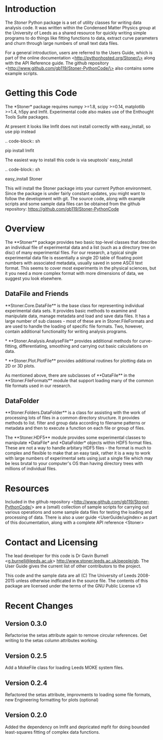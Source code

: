 Introduction
============

The *Stoner* Python package is a set of utility classes for writing data
analysis code. It was written within the Condensed Matter Physics group
at the University of Leeds as a shared resource for quickly writing
simple programs to do things like fitting functions to data, extract
curve parameters and churn through large numbers of small text data
files.

For a general introduction, users are referred to the Users Guide, which
is part of the online documentation
\<http://pythonhosted.org/Stoner/\> along with the API Reference guide.
The github repository
\<http://www.github.com/gb119/Stoner-PythonCode/\> also contains some example scripts.

Getting this Code
==================

The \*Stoner\* package requires numpy \>=1.8, scipy \>=0.14, matplotlib \>=1.4, h5py and lmfit. Experimental code also makes use of
the Enthought Tools Suite packages.

At present it looks like lmfit does not install correctly with easy\_install, so use pip instead

.. code-block:: sh

   pip install lmfit


The easiest way to install this code is via seuptools' easy\_install

.. code-block:: sh

   easy\_install Stoner

This will install the Stoner package into your current Python environment. Since the package is under fairly
constant updates, you might want to follow the development with git. The source code, along with example scripts
and some sample data files can be obtained from the github repository: https://github.com/gb119/Stoner-PythonCode


Overview
========
The \*\*Stoner\*\* package provides two basic top-level classes that describe an individual file of experimental data and a
list (such as a directory tree on disc) of many experimental files. For our research, a typical single experimental data file
is essentially a single 2D table of floating point numbers with associated metadata, usually saved in some
ASCII text format. This seems to cover most experiments in the physical sciences, but it you need a more complex
format with more dimensions of data, we suggest you look elsewhere.

DataFile and Friends
--------------------

\*\*Stoner.Core.DataFile\*\* is the base class for representing individual experimental data sets.
It provides basic methods to examine and manipulate data, manage metadata and load and save data files.
It has a large number of sub classes - most of these are in Stoner.FileFormats and are used to handle the loading of specific
file formats. Two, however, contain additional functionality for writing analysis programs.

\*   \*\*Stoner.Analysis.AnalyseFile\*\* provides additional methods for curve-fitting, differentiating, smoothing and carrying out
        basic calculations on data.

\* \*\*Stoner.Plot.PlotFile\*\* provides additional routines for plotting data on 2D or 3D plots.

As mentioned above, there are subclasses of \*\*DataFile\*\* in the \*\*Stoner.FileFormats\*\* module that support
loading many of the common file formats used in our research.

DataFolder
----------

\*\*Stoner.Folders.DataFolder\*\* is a class for assisting with the work of processing lots of files in a common directory
structure. It provides methods to list. filter and group data according to filename patterns or metadata and then to execute
a function on each file or group of files.

The \*\*Stoner.HDF5\*\* module provides some experimental classes to manipulate \*DataFile\* and \*DataFolder\* objects within HDF5
format files. These are not a way to handle arbitary HDF5 files - the format is much to complex and flexible to make that
an easy task, rather it is a way to work with large numbers of experimental sets using just a single file which may be less
brutal to your computer's OS than having directory trees with millions of individual files.

Resources
==========

Included in the github repository
\<<http://www.github.com/gb119/Stoner-PythonCode/>\> are a (small)
collection of sample scripts for carrying out various operations and
some sample data files for testing the loading and processing of data.
There is also a user guide \<UserGuide/ugindex\> as part of this
documentation, along with a complete API reference \<Stoner\>

Contact and Licensing
=====================

The lead developer for this code is Dr Gavin Burnell
\<<g.burnell@leeds.ac.uk>\> <http://www.stoner.leeds.ac.uk/people/gb>.
The User Guide gives the current list of other contributors to the
project.

This code and the sample data are all (C) The University of Leeds
2008-2015 unless otherwise indficated in the source file. The contents
of this package are licensed under the terms of the GNU Public License
v3

Recent Changes
==============

Version 0.3.0
-------------

Refactorise the setas attribute again to remove circular references. Get
writing to the setas column attributes working.

Version 0.2.5
-------------

Add a MokeFile class for loading Leeds MOKE system files.

Version 0.2.4
-------------

Refactored the setas attribute, improvments to loading some file
formats, new Engineering formatting for plots (optional)

Version 0.2.0
-------------

Added the dependency on lmfit and depricated mpfit for doing bounded
least-squares fitting of complex data functions.

